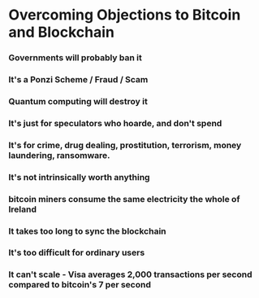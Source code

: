 # Overcoming Objections to Bitcoin and Blockchain

### Governments will probably ban it 

### It's a Ponzi Scheme / Fraud / Scam

### Quantum computing will destroy it

### It's just for speculators who hoarde, and don't spend

### It's for crime, drug dealing, prostitution, terrorism, money laundering, ransomware.

### It's not intrinsically worth anything

### bitcoin miners consume the same electricity the whole of Ireland

### It takes too long to sync the blockchain

### It's too difficult for ordinary users

### It can't scale - Visa averages 2,000 transactions per second compared to bitcoin's 7 per second

